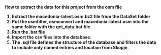  <b>How to extract the data for this project from the osm file
 1. Extract the macedonia-latest.osm.bz2 file from the DataSet folder<br>
 2. Put the osmfilter, osmconvert and macedonia-latest.osm into the same folder with the get_data.bat file
 3. Run the .bat file <br>
 4. Import the csv files into the database. <br>
 4. The .sql file defines the structure of the database and filters the data to include only named entries and location from Skopje. <br></b>
 
